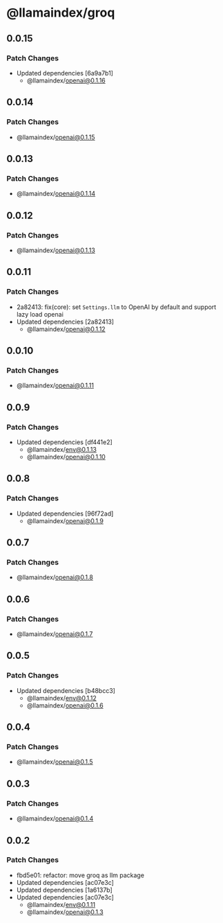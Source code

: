 # @llamaindex/groq

## 0.0.15

### Patch Changes

- Updated dependencies [6a9a7b1]
  - @llamaindex/openai@0.1.16

## 0.0.14

### Patch Changes

- @llamaindex/openai@0.1.15

## 0.0.13

### Patch Changes

- @llamaindex/openai@0.1.14

## 0.0.12

### Patch Changes

- @llamaindex/openai@0.1.13

## 0.0.11

### Patch Changes

- 2a82413: fix(core): set `Settings.llm` to OpenAI by default and support lazy load openai
- Updated dependencies [2a82413]
  - @llamaindex/openai@0.1.12

## 0.0.10

### Patch Changes

- @llamaindex/openai@0.1.11

## 0.0.9

### Patch Changes

- Updated dependencies [df441e2]
  - @llamaindex/env@0.1.13
  - @llamaindex/openai@0.1.10

## 0.0.8

### Patch Changes

- Updated dependencies [96f72ad]
  - @llamaindex/openai@0.1.9

## 0.0.7

### Patch Changes

- @llamaindex/openai@0.1.8

## 0.0.6

### Patch Changes

- @llamaindex/openai@0.1.7

## 0.0.5

### Patch Changes

- Updated dependencies [b48bcc3]
  - @llamaindex/env@0.1.12
  - @llamaindex/openai@0.1.6

## 0.0.4

### Patch Changes

- @llamaindex/openai@0.1.5

## 0.0.3

### Patch Changes

- @llamaindex/openai@0.1.4

## 0.0.2

### Patch Changes

- fbd5e01: refactor: move groq as llm package
- Updated dependencies [ac07e3c]
- Updated dependencies [1a6137b]
- Updated dependencies [ac07e3c]
  - @llamaindex/env@0.1.11
  - @llamaindex/openai@0.1.3
